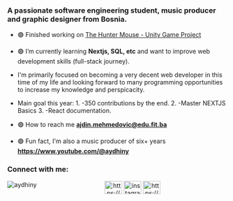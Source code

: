<h3>A passionate software engineering student, music producer and graphic designer from Bosnia.</h3>
<!-- Activity Graph -->

- 🟣 Finished working on [The Hunter Mouse - Unity Game Project](https://github.com/Aydhiny/unity-hunter-mouse)

- 🟣 I’m currently learning **Nextjs, SQL, etc** and want to improve web development skills (full-stack journey).
- I'm primarily focused on becoming a very decent web developer in this time of my life and looking forward to many programming opportunities to increase my knowledge and perspicacity.
- Main goal this year: 1. -350 contributions by the end. 2. -Master NEXTJS Basics 3. -React documentation.

- 🟣 How to reach me **ajdin.mehmedovic@edu.fit.ba**

- 🟣 Fun fact, I'm also a music producer of six+ years **https://www.youtube.com/@aydhiny**

<h3 align="left">Connect with me:</h3>
<p align="center">
  <img align="left" src="https://komarev.com/ghpvc/?username=aydhiny&label=Profile%20views&color=0e75b6&style=flat" alt="aydhiny" />
  <a href="https://www.linkedin.com/in/ajdin-mehmedovic/" target="blank"><img align="center" src="https://raw.githubusercontent.com/rahuldkjain/github-profile-readme-generator/master/src/images/icons/Social/linked-in-alt.svg" alt="https://www.linkedin.com/in/ajdin-mehmedovic/" height="30" width="40" /></a>
  <a href="https://instagram.com/ajdinmehmedovix" target="blank"><img align="center" src="https://raw.githubusercontent.com/rahuldkjain/github-profile-readme-generator/master/src/images/icons/Social/instagram.svg" alt="instagram.com/ajdinmehmedovix" height="30" width="40" /></a>
  <a href="https://www.youtube.com/@aydhiny" target="blank"><img align="center" src="https://raw.githubusercontent.com/rahuldkjain/github-profile-readme-generator/master/src/images/icons/Social/youtube.svg" alt="https://www.youtube.com/@aydhiny" height="30" width="40" /></a>
</p>
